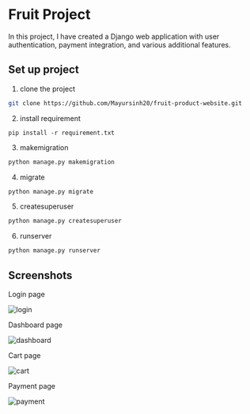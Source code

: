 
# Fruit Project

In this project, I have created a Django web application with user authentication, payment integration, and various additional features.
## Set up project
1) clone the project
```bash
git clone https://github.com/Mayursinh20/fruit-product-website.git
```
2) install requirement
```base
pip install -r requirement.txt
```
3) makemigration
```bash
python manage.py makemigration
```
4) migrate
```bash
python manage.py migrate
```
5) createsuperuser
```bash
python manage.py createsuperuser
```
6) runserver
```bash
python manage.py runserver
```

## Screenshots

Login page

![login](https://github.com/Mayursinh20/fruit-product-website/assets/89600786/c4ea7a02-0259-4270-a0c7-1c60aee0a0b8)

Dashboard page

![dashboard](https://github.com/Mayursinh20/fruit-product-website/assets/89600786/09d70b23-39d6-4969-b5f2-fe0199ec7d00)

 Cart page                               

![cart](https://github.com/Mayursinh20/fruit-product-website/assets/89600786/f59942a9-f586-4a2d-8f8d-a8fab723a0d6)
                              
Payment page

![payment](https://github.com/Mayursinh20/fruit-product-website/assets/89600786/9fa30105-9baf-4f3c-9928-aafc8b5d40dd)
